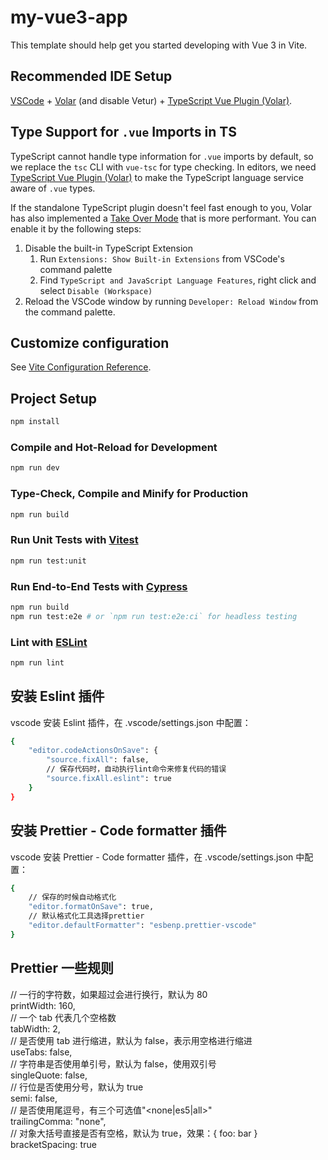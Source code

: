 # my-vue3-app

This template should help get you started developing with Vue 3 in Vite.

## Recommended IDE Setup

[VSCode](https://code.visualstudio.com/) + [Volar](https://marketplace.visualstudio.com/items?itemName=Vue.volar) (and disable Vetur) + [TypeScript Vue Plugin (Volar)](https://marketplace.visualstudio.com/items?itemName=Vue.vscode-typescript-vue-plugin).

## Type Support for `.vue` Imports in TS

TypeScript cannot handle type information for `.vue` imports by default, so we replace the `tsc` CLI with `vue-tsc` for type checking. In editors, we need [TypeScript Vue Plugin (Volar)](https://marketplace.visualstudio.com/items?itemName=Vue.vscode-typescript-vue-plugin) to make the TypeScript language service aware of `.vue` types.

If the standalone TypeScript plugin doesn't feel fast enough to you, Volar has also implemented a [Take Over Mode](https://github.com/johnsoncodehk/volar/discussions/471#discussioncomment-1361669) that is more performant. You can enable it by the following steps:

1. Disable the built-in TypeScript Extension
   1. Run `Extensions: Show Built-in Extensions` from VSCode's command palette
   2. Find `TypeScript and JavaScript Language Features`, right click and select `Disable (Workspace)`
2. Reload the VSCode window by running `Developer: Reload Window` from the command palette.

## Customize configuration

See [Vite Configuration Reference](https://vitejs.dev/config/).

## Project Setup

```sh
npm install
```

### Compile and Hot-Reload for Development

```sh
npm run dev
```

### Type-Check, Compile and Minify for Production

```sh
npm run build
```

### Run Unit Tests with [Vitest](https://vitest.dev/)

```sh
npm run test:unit
```

### Run End-to-End Tests with [Cypress](https://www.cypress.io/)

```sh
npm run build
npm run test:e2e # or `npm run test:e2e:ci` for headless testing
```

### Lint with [ESLint](https://eslint.org/)

```sh
npm run lint
```

## 安装 Eslint 插件

vscode 安装 Eslint 插件，在 .vscode/settings.json 中配置：

```bash
{
    "editor.codeActionsOnSave": {
        "source.fixAll": false,
        // 保存代码时，自动执行lint命令来修复代码的错误
        "source.fixAll.eslint": true
    }
}
```

## 安装 Prettier - Code formatter 插件

vscode 安装 Prettier - Code formatter 插件，在 .vscode/settings.json 中配置：

```bash
{
    // 保存的时候自动格式化
    "editor.formatOnSave": true,
    // 默认格式化工具选择prettier
    "editor.defaultFormatter": "esbenp.prettier-vscode"
}
```

## Prettier 一些规则

// 一行的字符数，如果超过会进行换行，默认为 80  
printWidth: 160,  
// 一个 tab 代表几个空格数  
tabWidth: 2,  
// 是否使用 tab 进行缩进，默认为 false，表示用空格进行缩进  
useTabs: false,  
// 字符串是否使用单引号，默认为 false，使用双引号  
singleQuote: false,  
// 行位是否使用分号，默认为 true  
semi: false,  
// 是否使用尾逗号，有三个可选值"<none|es5|all>"  
trailingComma: "none",  
// 对象大括号直接是否有空格，默认为 true，效果：{ foo: bar }  
bracketSpacing: true
